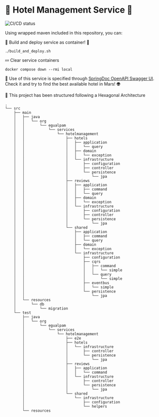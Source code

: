 # 🏨 Hotel Management Service 🏨

![CI/CD status](https://github.com/erickgualpa/hotel-management-service/actions/workflows/maven.yml/badge.svg)

Using wrapped maven included in this repository, you can:

🚀 Build and deploy service as container! 🐳
<br>

```shell script
./build_and_deploy.sh
```

💤 Clear service containers

```shell script
docker compose down --rmi local
```

🔹 Use of this service is specified through [SpringDoc OpenAPI Swagger UI](http://localhost:8080/swagger-ui/index.html).
Check it and try to find the best available hotel in Mars! 👽
<br>

📣 This project has been structured following a Hexagonal Architecture

[//]: # (Directory tree below was generated using 'tree -d -I target' command)

```
.
└── src
    ├── main
    │   ├── java
    │   │   └── org
    │   │       └── egualpam
    │   │           └── services
    │   │               └── hotelmanagement
    │   │                   ├── hotels
    │   │                   │   ├── application
    │   │                   │   │   └── query
    │   │                   │   ├── domain
    │   │                   │   │   └── exception
    │   │                   │   └── infrastructure
    │   │                   │       ├── configuration
    │   │                   │       ├── controller
    │   │                   │       └── persistence
    │   │                   │           └── jpa
    │   │                   ├── reviews
    │   │                   │   ├── application
    │   │                   │   │   ├── command
    │   │                   │   │   └── query
    │   │                   │   ├── domain
    │   │                   │   │   └── exception
    │   │                   │   └── infrastructure
    │   │                   │       ├── configuration
    │   │                   │       ├── controller
    │   │                   │       └── persistence
    │   │                   │           └── jpa
    │   │                   └── shared
    │   │                       ├── application
    │   │                       │   ├── command
    │   │                       │   └── query
    │   │                       ├── domain
    │   │                       │   └── exception
    │   │                       └── infrastructure
    │   │                           ├── configuration
    │   │                           ├── cqrs
    │   │                           │   ├── command
    │   │                           │   │   └── simple
    │   │                           │   └── query
    │   │                           │       └── simple
    │   │                           ├── eventbus
    │   │                           │   └── simple
    │   │                           └── persistence
    │   │                               └── jpa
    │   └── resources
    │       └── db
    │           └── migration
    └── test
        ├── java
        │   └── org
        │       └── egualpam
        │           └── services
        │               └── hotelmanagement
        │                   ├── e2e
        │                   ├── hotels
        │                   │   └── infrastructure
        │                   │       ├── controller
        │                   │       └── persistence
        │                   │           └── jpa
        │                   ├── reviews
        │                   │   ├── application
        │                   │   │   └── command
        │                   │   └── infrastructure
        │                   │       ├── controller
        │                   │       └── persistence
        │                   │           └── jpa
        │                   └── shared
        │                       └── infrastructure
        │                           ├── configuration
        │                           └── helpers
        └── resources
```
